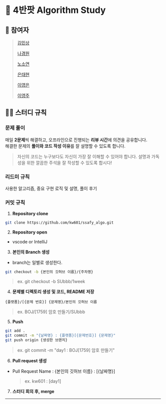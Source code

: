 # 🔵 4반팟 Algorithm Study

## 👥 참여자

> [김민상](https://github.com/minsang-dev)
> 
> [나경원](https://github.com/kw601)
>
> [노소연](https://github.com/soyeon-noh)
>
> [은태현](https://github.com/Taeyum)
>
> [이영은](https://github.com/youngeunee)
>
> [이영주](https://github.com/iceQuakka)

## 💁‍♂️ 스터디 규칙
### 문제 풀이
매일 **2문제**씩 해결하고, 오프라인으로 진행되는 **리뷰 시간**에 의견을 공유합니다.<br/>
해결한 문제의 **풀이와 코드 작성 이유**를 잘 설명할 수 있도록 합니다.

> 자신의 코드는 누구보다도 자신이 가장 잘 이해할 수 있어야 합니다.
설명과 가독성을 위한 깔끔한 주석을 잘 작성할 수 있도록 합시다!

### 리드미 규칙
사용한 알고리즘, 중요 구현 로직 및 설명, 풀이 후기

### 커밋 규칙
1. **Repository clone**
```bash
git clone https://github.com/kw601/ssafy_algo.git
```

2. **Repository open**
- vscode or IntelliJ

3. **본인의 Branch 생성**
- branch는 일별로 생성한다.

```bash
git checkout -b {본인의 깃허브 이름}/{주차명}
```
> ex. git checkout -b SUbbb/1week

4. **문제별 디렉토리 생성 및 코드, README 저장**
```
{플랫폼}/[{문제 번호}] {문제명}/본인의 깃허브 이름
```
> ex. BOJ/[1759] 암호 만들기/SUbbb

5. **Push**
```bash
git add .
git commit -m "{날짜명} : {플랫폼}[{문제번호}] {문제명}"
git push origin {생성한 브랜치}
```

> ex. git commit -m "day1 : BOJ[1759] 암호 만들기"

6. **Pull request 생성**
- Pull Request Name : {본인의 깃허브 이름} : [{날짜명}]
  > ex. kw601 : [day1]

7. **스터디 회의 후, merge**

---
